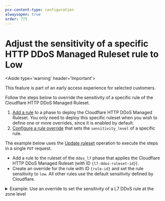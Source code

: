 ```yaml
---
pcx-content-type: configuration
alwaysopen: true
order: 775
---
```


# Adjust the sensitivity of a specific HTTP DDoS Managed Ruleset rule to Low

<Aside type='warning' header='Important'>

This feature is part of an early access experience for selected customers.

</Aside>

Follow the steps below to override the sensitivity of a specific rule of the Cloudflare HTTP DDoS Managed Ruleset.

1. [Add a rule](/cf-rulesets/deploy-rulesets) to a phase to deploy the Cloudflare HTTP DDoS Managed Ruleset. You only need to deploy this specific ruleset when you wish to define one or more overrides, since it is enabled by default.
1. [Configure a rule override](/cf-rulesets/managed-rulesets/override-managed-ruleset) that sets the `sensitivity_level` of a specific rule.

The example below uses the [Update ruleset](/cf-rulesets/rulesets-api/update/) operation to execute the steps in a single `PUT` request.

* Add a rule to the ruleset of the `ddos_l7` phase that applies the Cloudflare HTTP DDoS Managed Ruleset (with ID `{l7-ddos-ruleset-id}`).
* Create an override for the rule with ID `{rule-id}` and set the rule sensitivity to `low`. All other rules use the default sensitivity defined by Cloudflare.

<details>
<summary>Example: Use an override to set the sensitivity of a L7 DDoS rule at the zone level</summary>
<div>

```json
curl -X PUT \
-H "X-Auth-Email: user@cloudflare.com" \
-H "X-Auth-Key: REDACTED" \
"https://api.cloudflare.com/client/v4/zones/{zone-id}/rulesets/phases/ddos_l7/entrypoint" \
-d '{
  "rules": [
    {
      "action": "execute",
      "expression": "true",
      "action_parameters": {
        "id": "{l7-ddos-ruleset-id}",
        "overrides": {
          "rules": [
            {
              "id": "{rule-id}",
              "sensitivity_level": "low"
            }
          ]
        }
      }
    }
  ]
}'
```

</div>
</details>
